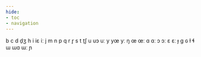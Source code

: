 ```yaml
---
hide:
- toc
- navigation
---
```

b
c
d
d̠ʒ
h
i
iɛ
iː
j
m
n
p
q
r
r̥
s
t
t̠ʃ
u
uɔ
uː
y
yœ
yː
ŋ
œ
œː
ɑ
ɑː
ɔ
ɔː
ɛ
ɛː
ɟ
ɡ
ɢ
ɫ
ɬ
ɯ
ɯɑ
ɯː
ɲ
